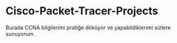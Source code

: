 # Cisco-Packet-Tracer-Projects
Burada CCNA bilgilerimi pratiğe döküyor ve yapabildiklerimi sizlere sunuyorum.
